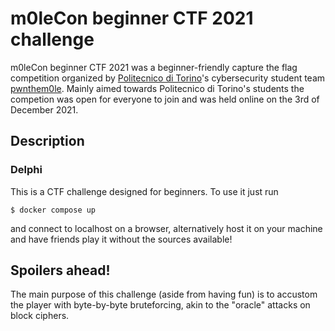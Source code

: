 # m0leCon beginner CTF 2021 challenge
m0leCon beginner CTF 2021 was a beginner-friendly capture the flag competition organized by [Politecnico di Torino](https://www.polito.it/)'s cybersecurity student team [pwnthem0le](https://pwnthem0le.polito.it/). Mainly aimed towards Politecnico di Torino's students the competion was open for everyone to join and was held online on the 3rd of December 2021.

## Description
### Delphi
This is a CTF challenge designed for beginners. To use it just run 
```console
$ docker compose up
```
 and connect to localhost on a browser, alternatively host it on your machine and have friends play it without the sources available!
## Spoilers ahead!
The main purpose of this challenge (aside from having fun) is to accustom the player with byte-by-byte bruteforcing, akin to the "oracle" attacks on block ciphers.